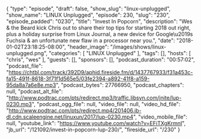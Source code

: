 {
  "type": "episode",
  "draft": false,
  "show_slug": "linux-unplugged",
  "show_name": "LINUX Unplugged",
  "episode": 230,
  "slug": "230",
  "episode_padded": "0230",
  "title": "Invest In Popcorn",
  "description": "Wes & the Beard kick Chris out to share their top tips for starting 2018 out right, plus a holiday surprise from Linux Journal, a new device for Google\u2019s Fuchsia & an unfortunate new flaw in a processor near you.",
  "date": "2018-01-02T23:18:25-08:00",
  "header_image": "/images/shows/linux-unplugged.png",
  "categories": [
    "LINUX Unplugged"
  ],
  "tags": [],
  "hosts": [
    "chris",
    "wes"
  ],
  "guests": [],
  "sponsors": [],
  "podcast_duration": "00:57:02",
  "podcast_file": "https://chtbl.com/track/392D9/aphid.fireside.fm/d/1437767933/f31a453c-fa15-491f-8618-3f71f1d565e5/03fe2394-a892-41f8-a159-95da8a7a6e8e.mp3",
  "podcast_bytes": 27766950,
  "podcast_chapters": null,
  "podcast_alt_file": "http://www.podtrac.com/pts/redirect.mp3/traffic.libsyn.com/jnite/lup-0230.mp3",
  "podcast_ogg_file": null,
  "video_file": null,
  "video_hd_file": "http://www.podtrac.com/pts/redirect.mp4/201406.jb-dl.cdn.scaleengine.net/linuxun/2017/lup-0230.mp4",
  "video_mobile_file": null,
  "youtube_link": "https://www.youtube.com/watch?v=EFiTXgKrmnI",
  "jb_url": "/121092/invest-in-popcorn-lup-230/",
  "fireside_url": "/230"
}

